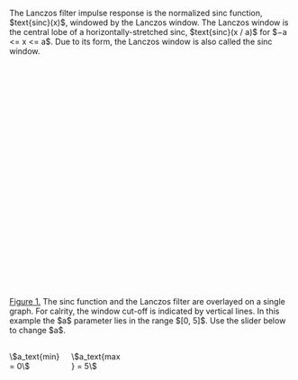The Lanczos filter impulse response is the normalized sinc function,
\$text{sinc}(x)\$, windowed by the Lanczos window. The Lanczos window is the
central lobe of a horizontally-stretched sinc, \$text{sinc}(x / a)\$ for
\$−a <= x <= a\$. Due to its form, the Lanczos window is also called the sinc
window.

<div
    id="placeholder1"
    style="
        width: 400px;
        height: 400px;
        margin-left: auto;
        margin-right: auto;
        margin-bottom: 15px;
    "
></div>

<span style="text-decoration: underline;">Figure 1.</span> The sinc function
and the Lanczos filter are overlayed on a single graph. For calrity, the window
cut-off is indicated by vertical lines. In this example the \$a\$ parameter lies
in the range \$[0, 5]\$. Use the slider below to change \$a\$.

<div
    style="
        width: 510px;
        height: 20px;
        margin-left: auto;
        margin-right: auto;
        margin-bottom: 15px;
        margin-top: 30px;
        position: relative;
    "
>
    <div
        id="a_slider_value"
        style="
            width: 90px;
            position: absolute;
            top: -27px;
            left: 100px;
        "
    ></div>
    <div
        style="
            width: 90px;
            display: inline;
            float: left;
        "
    >\$a_text{min} = 0\$</div>
    <div
        id="a_slider"
        style="
            width: 300px;
            display: inline;
            float: left;
        "
    ></div>
    <div
        style="
            margin-left: 20px;
            width: 90px;
            display: inline;
            float: left;
        "
    >\$a_text{max} = 5\$</div>
</div>
